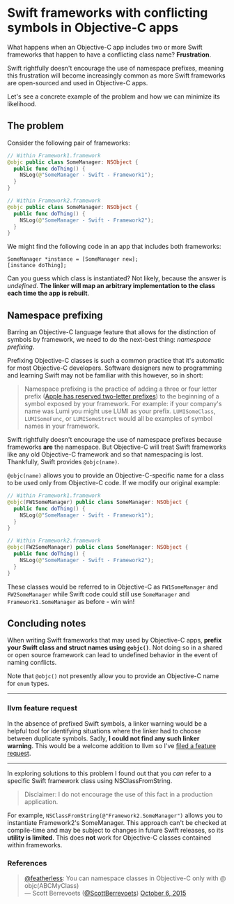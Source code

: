 # Swift frameworks with conflicting symbols in Objective-C apps

What happens when an Objective-C app includes two or more Swift frameworks that happen to have a conflicting class name? **Frustration**.

Swift rightfully doesn't encourage the use of namespace prefixes, meaning this frustration will become increasingly common as more Swift frameworks are open-sourced and used in Objective-C apps.

Let's see a concrete example of the problem and how we can minimize its likelihood.

## The problem

Consider the following pair of frameworks:

```swift
// Within Framework1.framework
@objc public class SomeManager: NSObject {
  public func doThing() {
    NSLog(@"SomeManager - Swift - Framework1");
  }
}

// Within Framework2.framework
@objc public class SomeManager: NSObject {
  public func doThing() {
    NSLog(@"SomeManager - Swift - Framework2");
  }
}
```

We might find the following code in an app that includes both frameworks:

```objc
SomeManager *instance = [SomeManager new];
[instance doThing];
```

Can you guess which class is instantiated? Not likely, because the answer is *undefined*. **The linker will map an arbitrary implementation to the class each time the app is rebuilt**.

## Namespace prefixing

Barring an Objective-C language feature that allows for the distinction of symbols by framework, we need to do the next-best thing: *namespace prefixing*.

Prefixing Objective-C classes is such a common practice that it's automatic for most Objective-C developers. Software designers new to programming and learning Swift may not be familiar with this however, so in short:

> Namespace prefixing is the practice of adding a three or four letter prefix ([Apple has reserved two-letter prefixes](https://developer.apple.com/library/ios/documentation/Cocoa/Conceptual/ProgrammingWithObjectiveC/Conventions/Conventions.html)) to the beginning of a symbol exposed by your framework. For example: if your company's name was Lumi you might use LUMI as your prefix. `LUMISomeClass`, `LUMISomeFunc`, or `LUMISomeStruct` would all be examples of symbol names in your framework.

Swift rightfully doesn't encourage the use of namespace prefixes because frameworks **are** the namespace. But Objective-C will treat Swift frameworks like any old Objective-C framework and so that namespacing is lost. Thankfully, Swift provides `@objc(name)`.

`@objc(name)` allows you to provide an Objective-C-specific name for a class to be used only from Objective-C code. If we modify our original example:

```swift
// Within Framework1.framework
@objc(FW1SomeManager) public class SomeManager: NSObject {
  public func doThing() {
    NSLog(@"SomeManager - Swift - Framework1");
  }
}

// Within Framework2.framework
@objc(FW2SomeManager) public class SomeManager: NSObject {
  public func doThing() {
    NSLog(@"SomeManager - Swift - Framework2");
  }
}
```

These classes would be referred to in Objective-C as `FW1SomeManager` and `FW2SomeManager` while Swift code could still use `SomeManager` and `Framework1.SomeManager` as before - win win!

## Concluding notes

When writing Swift frameworks that may used by Objective-C apps, **prefix your Swift class and struct names using `@objc()`**. Not doing so in a shared or open source framework can lead to undefined behavior in the event of naming conflicts.

Note that `@objc()` not presently allow you to provide an Objective-C name for `enum` types.

---

### llvm feature request

In the absence of prefixed Swift symbols, a linker warning would be a helpful tool for identifying situations where the linker had to choose between duplicate symbols. Sadly, **I could not find any such linker warning**. This would be a welcome addition to llvm so I've [filed a feature request](https://llvm.org/bugs/show_bug.cgi?id=25083).

---

In exploring solutions to this problem I found out that you *can* refer to a specific Swift framework class using NSClassFromString.

> Disclaimer: I do not encourage the use of this fact in a production application.

For example, `NSClassFromString(@"Framework2.SomeManager")` allows you to instantiate Framework2's SomeManager. This approach can't be checked at compile-time and may be subject to changes in future Swift releases, so its **utility is limited**. This does **not** work for Objective-C classes contained within frameworks.

### References

> [@featherless](https://twitter.com/featherless): You can namespace classes in Objective-C only with @ objc(ABCMyClass)    
> — Scott Berrevoets ([@ScottBerrevoets](https://twitter.com/ScottBerrevoets)) [October 6, 2015](https://twitter.com/ScottBerrevoets/status/651460908363857920)
